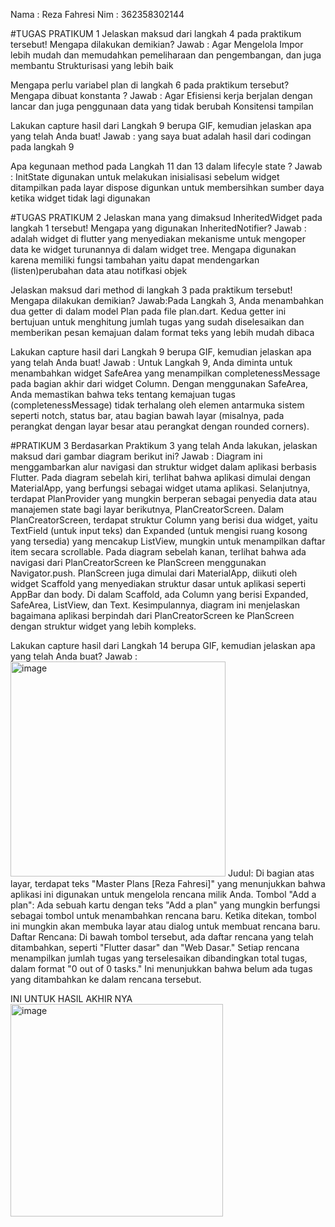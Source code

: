 Nama : Reza Fahresi
Nim : 362358302144

#TUGAS PRATIKUM 1
Jelaskan maksud dari langkah 4 pada praktikum tersebut! Mengapa dilakukan demikian?
Jawab : Agar Mengelola Impor lebih mudah dan memudahkan pemeliharaan dan pengembangan,
        dan juga membantu Strukturisasi yang lebih baik

Mengapa perlu variabel plan di langkah 6 pada praktikum tersebut? Mengapa dibuat konstanta ?
Jawab : Agar Efisiensi kerja berjalan dengan lancar dan juga penggunaan data yang tidak berubah
        Konsitensi tampilan 

Lakukan capture hasil dari Langkah 9 berupa GIF, kemudian jelaskan apa yang telah Anda buat!
Jawab : yang saya buat adalah hasil dari codingan pada langkah 9

Apa kegunaan method pada Langkah 11 dan 13 dalam lifecyle state ?
Jawab : InitState digunakan untuk melakukan inisialisasi sebelum widget ditampilkan pada layar
        dispose digunkan untuk membersihkan sumber daya ketika widget tidak lagi digunakan 

#TUGAS PRATIKUM 2
Jelaskan mana yang dimaksud InheritedWidget pada langkah 1 tersebut! Mengapa yang digunakan InheritedNotifier?
Jawab : adalah widget di flutter yang menyediakan mekanisme untuk mengoper data ke widget turunannya
        di dalam widget tree. Mengapa digunakan karena memiliki fungsi tambahan yaitu dapat mendengarkan
        (listen)perubahan data atau notifkasi objek

Jelaskan maksud dari method di langkah 3 pada praktikum tersebut! Mengapa dilakukan demikian?
Jawab:Pada Langkah 3, Anda menambahkan dua getter di dalam model Plan pada file plan.dart. 
      Kedua getter ini bertujuan untuk menghitung jumlah tugas yang sudah diselesaikan dan memberikan pesan kemajuan dalam 
      format teks yang lebih mudah dibaca

Lakukan capture hasil dari Langkah 9 berupa GIF, kemudian jelaskan apa yang telah Anda buat!
Jawab : Untuk Langkah 9, Anda diminta untuk menambahkan widget SafeArea yang menampilkan completenessMessage pada bagian akhir dari widget Column. Dengan menggunakan                SafeArea, Anda memastikan bahwa teks tentang kemajuan tugas (completenessMessage)
        tidak terhalang oleh elemen antarmuka sistem seperti notch, status bar, atau bagian bawah layar 
        (misalnya, pada perangkat dengan layar besar atau perangkat dengan rounded corners).

#PRATIKUM 3
Berdasarkan Praktikum 3 yang telah Anda lakukan, jelaskan maksud dari gambar diagram berikut ini?
Jawab : Diagram ini menggambarkan alur navigasi dan struktur widget dalam aplikasi berbasis Flutter. 
        Pada diagram sebelah kiri, terlihat bahwa aplikasi dimulai dengan MaterialApp, yang berfungsi sebagai widget utama aplikasi. Selanjutnya, 
        terdapat PlanProvider yang mungkin berperan sebagai penyedia data atau manajemen state bagi layar berikutnya, PlanCreatorScreen.
        Dalam PlanCreatorScreen, terdapat struktur Column yang berisi dua widget, yaitu TextField (untuk input teks) dan Expanded (untuk mengisi ruang kosong yang tersedia)         yang mencakup ListView, mungkin untuk menampilkan daftar item secara scrollable.
        Pada diagram sebelah kanan, terlihat bahwa ada navigasi dari PlanCreatorScreen ke PlanScreen menggunakan Navigator.push. PlanScreen juga dimulai dari MaterialApp,           diikuti oleh widget Scaffold yang menyediakan struktur dasar untuk aplikasi seperti AppBar dan body. Di dalam Scaffold, ada Column yang berisi Expanded, SafeArea,           ListView, dan Text. Kesimpulannya, diagram ini menjelaskan bagaimana aplikasi berpindah dari PlanCreatorScreen ke PlanScreen dengan struktur widget yang lebih               kompleks.

Lakukan capture hasil dari Langkah 14 berupa GIF, kemudian jelaskan apa yang telah Anda buat?
Jawab : <img width="344" alt="image" src="https://github.com/user-attachments/assets/464c18ce-2e85-4c42-a2f8-78a6188373a0">
        Judul: Di bagian atas layar, terdapat teks "Master Plans [Reza Fahresi]" yang menunjukkan bahwa aplikasi ini digunakan untuk mengelola rencana milik Anda.
        Tombol "Add a plan": Ada sebuah kartu dengan teks "Add a plan" yang mungkin berfungsi sebagai tombol untuk menambahkan rencana baru. Ketika ditekan, tombol ini              mungkin akan membuka layar atau dialog untuk membuat rencana baru. 
        Daftar Rencana: Di bawah tombol tersebut, ada daftar rencana yang telah ditambahkan, seperti "Flutter dasar" dan "Web Dasar." Setiap rencana menampilkan jumlah              tugas yang terselesaikan dibandingkan total tugas, dalam format "0 out of 0 tasks." Ini menunjukkan bahwa belum ada tugas yang ditambahkan ke dalam rencana tersebut.

INI UNTUK HASIL AKHIR NYA
<img width="340" alt="image" src="https://github.com/user-attachments/assets/9d6a94a2-ff9d-4df1-bb1c-7e2b226bd826">

